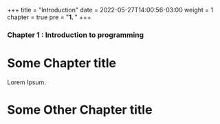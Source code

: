 +++
title = "Introduction"
date = 2022-05-27T14:00:56-03:00
weight = 1
chapter = true
pre = "<b>1. </b>"
+++

### Chapter 1 : Introduction to programming

# Some Chapter title

Lorem Ipsum.


# Some Other Chapter title

